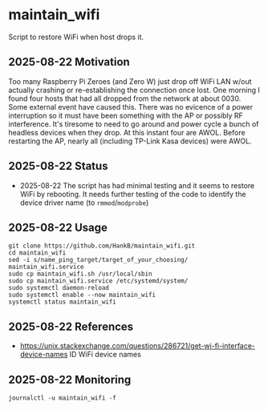 # maintain_wifi

Script to restore WiFi when host drops it.

## 2025-08-22 Motivation

Too many Raspberry Pi Zeroes (and Zero W) just drop off WiFi LAN w/out actually crashing or re-establishing the connection once lost. One morning I found four hosts that had all dropped from the network at about 0030. Some external event have caused this. There was no evicence of a power interruption so it must have been something with the AP or possibly RF interference. It's tiresome to need to go around and power cycle a bunch of headless devices when they drop. At this instant four are AWOL. Before restarting the AP, nearly all (including TP-Link Kasa devices) were AWOL.

## 2025-08-22 Status

* 2025-08-22 The script has had minimal testing and it seems to restore WiFi by rebooting. It needs further testing of the code to identify the device driver name (to `rmmod`/`modprobe`)

## 2025-08-22 Usage

```text
git clone https://github.com/HankB/maintain_wifi.git
cd maintain_wifi
sed -i s/name_ping_target/target_of_your_choosing/ maintain_wifi.service 
sudo cp maintain_wifi.sh /usr/local/sbin
sudo cp maintain_wifi.service /etc/systemd/system/
sudo systemctl daemon-reload
sudo systemctl enable --now maintain_wifi
systemctl status maintain_wifi
```

## 2025-08-22 References

* <https://unix.stackexchange.com/questions/286721/get-wi-fi-interface-device-names> ID WiFi device names

## 2025-08-22 Monitoring

```text
journalctl -u maintain_wifi -f
```

